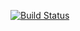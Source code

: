 [![Build Status](https://travis-ci.org/radamus/s3deploytest.svg?branch=master)](https://travis-ci.org/radamus/s3deploytest)
